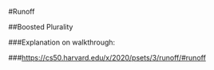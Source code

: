 #Runoff

##Boosted Plurality

###Explanation on walkthrough:

###https://cs50.harvard.edu/x/2020/psets/3/runoff/#runoff
